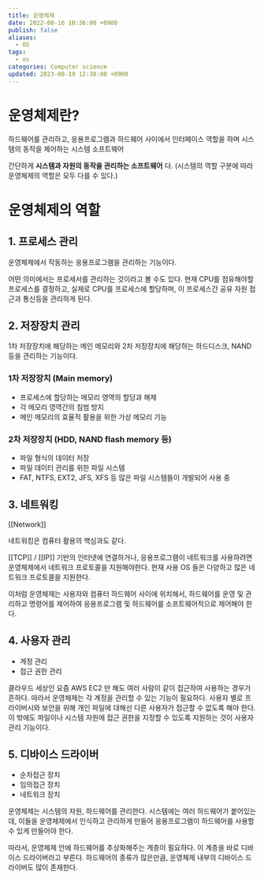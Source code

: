 ```yaml
---
title: 운영체제
date: 2022-08-16 10:36:00 +0900
publish: false
aliases:
  - OS
tags:
  - os
categories: Computer science
updated: 2023-08-19 12:38:08 +0900
---
```


# 운영체제란?

하드웨어를 관리하고, 응용프로그램과 하드웨어 사이에서 인터페이스 역할을 하며 시스템의 동작을 제어하는 시스템 소프트웨어

간단하게 **시스템과 자원의 동작을 관리하는 소프트웨어** 다. (시스템의 역할 구분에 따라 운영체제의 역할은 모두 다를 수 있다.)

# 운영체제의 역할

## 1. 프로세스 관리

운영체제에서 작동하는 응용프로그램을 관리하는 기능이다.

어떤 의미에서는 프로세서를 관리하는 것이라고 볼 수도 있다. 현재 CPU를 점유해야할 프로세스를 결정하고, 실제로 CPU를 프로세스에 할당하며, 이 프로세스간 공유 자원 접근과 통신등을 관리하게 된다.

## 2. 저장장치 관리

1차 저장장치에 해당하는 메인 메모리와 2차 저장장치에 해당하는 하드디스크, NAND 등을 관리하는 기능이다.

### 1차 저장장치 (Main memory)

- 프로세스에 할당하는 메모리 영역의 할당과 해제
- 각 메모리 영역간의 침범 방지
- 메인 메모리의 효율적 활용을 위한 가상 메모리 기능

### 2차 저장장치 (HDD, NAND flash memory 등)

- 파일 형식의 데이터 저장
- 파일 데이터 관리를 위한 파일 시스템
- FAT, NTFS, EXT2, JFS, XFS 등 많은 파일 시스템들이 개발되어 사용 중

## 3. 네트워킹

[[Network]]

네트워킹은 컴퓨터 활용의 핵심과도 같다.

[[TCP]] / [[IP]] 기반의 인터넷에 연결하거나, 응용프로그램이 네트워크를 사용하려면 운영체제에서 네트워크 프로토콜을 지원해야한다. 현재 사용 OS 들은 다양하고 많은 네트워크 프로토콜을 지원한다.

이처럼 운영체제는 사용자와 컴퓨터 하드웨어 사이에 위치해서, 하드웨어를 운영 및 관리하고 명령어를 제어하여 응용프로그램 및 하드웨어를 소프트웨어적으로 제어해야 한다.

## 4. 사용자 관리

- 계정 관리
- 접근 권한 관리

클라우드 세상인 요즘 AWS EC2 만 해도 여러 사람이 같이 접근하여 사용하는 경우가 흔하다. 따라서 운영체제는 각 계정을 관리할 수 있는 기능이 필요하다. 사용자 별로 프라이버시와 보안을 위해 개인 파일에 대해선 다른 사용자가 접근할 수 없도록 해야 한다. 이 밖에도 파일이나 시스템 자원에 접근 권한을 지정할 수 있도록 지원하는 것이 사용자 관리 기능이다.

## 5. 디바이스 드라이버

- 순차접근 장치
- 임의접근 장치
- 네트워크 장치

운영체제는 시스템의 자원, 하드웨어를 관리한다. 시스템에는 여러 하드웨어가 붙어있는데, 이들을 운영체제에서 인식하고 관리하게 만들어 응용프로그램이 하드웨어를 사용할 수 있게 만들어야 한다.

따라서, 운영체제 안에 하드웨어를 추상화해주는 계층이 필요하다. 이 계층을 바로 디바이스 드라이버라고 부른다. 하드웨어의 종류가 많은만큼, 운영체제 내부의 디바이스 드라이버도 많이 존재한다.